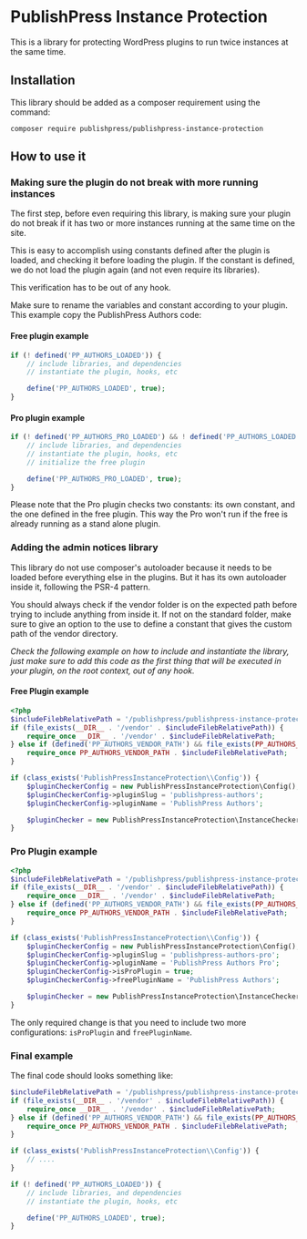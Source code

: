 # PublishPress Instance Protection

This is a library for protecting WordPress plugins to run twice instances at the same time.

## Installation

This library should be added as a composer requirement using the command:

```shell
composer require publishpress/publishpress-instance-protection
```

## How to use it

### Making sure the plugin do not break with more running instances

The first step, before even requiring this library, is making sure your plugin do not break if it has two or more instances
running at the same time on the site.

This is easy to accomplish using constants defined after the plugin is loaded, and checking it before loading the plugin.
If the constant is defined, we do not load the plugin again (and not even require its libraries).

This verification has to be out of any hook.

Make sure to rename the variables and constant according to your plugin. This example copy the PublishPress Authors code:

#### Free plugin example

```php
if (! defined('PP_AUTHORS_LOADED')) {
    // include libraries, and dependencies
    // instantiate the plugin, hooks, etc

    define('PP_AUTHORS_LOADED', true);
}
```

#### Pro plugin example

```php
if (! defined('PP_AUTHORS_PRO_LOADED') && ! defined('PP_AUTHORS_LOADED')) {
    // include libraries, and dependencies
    // instantiate the plugin, hooks, etc
    // initialize the free plugin

    define('PP_AUTHORS_PRO_LOADED', true);
}
```

Please note that the Pro plugin checks two constants: its own constant, and the one defined in the free plugin. This
way the Pro won't run if the free is already running as a stand alone plugin.

### Adding the admin notices library

This library do not use composer's autoloader because it needs to be loaded before everything else in the plugins. But
it has its own autoloader inside it, following the PSR-4 pattern.

You should always check if the vendor folder is on the expected path before trying to include anything from inside it.
If not on the standard folder, make sure to give an option to the use to define a constant that gives the custom path of
the vendor directory.

*Check the following example on how to include and instantiate the library, just make sure to add this code as the
first thing that will be executed in your plugin, on the root context, out of any hook.*

#### Free Plugin example

```php
<?php
$includeFilebRelativePath = '/publishpress/publishpress-instance-protection/include.php';
if (file_exists(__DIR__ . '/vendor' . $includeFilebRelativePath)) {
    require_once __DIR__ . '/vendor' . $includeFilebRelativePath;
} else if (defined('PP_AUTHORS_VENDOR_PATH') && file_exists(PP_AUTHORS_VENDOR_PATH . $includeFilebRelativePath)) {
    require_once PP_AUTHORS_VENDOR_PATH . $includeFilebRelativePath;
}

if (class_exists('PublishPressInstanceProtection\\Config')) {
    $pluginCheckerConfig = new PublishPressInstanceProtection\Config();
    $pluginCheckerConfig->pluginSlug = 'publishpress-authors';
    $pluginCheckerConfig->pluginName = 'PublishPress Authors';

    $pluginChecker = new PublishPressInstanceProtection\InstanceChecker($pluginCheckerConfig);
}
```

### Pro Plugin example

```php
<?php
$includeFilebRelativePath = '/publishpress/publishpress-instance-protection/include.php';
if (file_exists(__DIR__ . '/vendor' . $includeFilebRelativePath)) {
    require_once __DIR__ . '/vendor' . $includeFilebRelativePath;
} else if (defined('PP_AUTHORS_VENDOR_PATH') && file_exists(PP_AUTHORS_VENDOR_PATH . $includeFilebRelativePath)) {
    require_once PP_AUTHORS_VENDOR_PATH . $includeFilebRelativePath;
}

if (class_exists('PublishPressInstanceProtection\\Config')) {
    $pluginCheckerConfig = new PublishPressInstanceProtection\Config();
    $pluginCheckerConfig->pluginSlug = 'publishpress-authors-pro';
    $pluginCheckerConfig->pluginName = 'PublishPress Authors Pro';
    $pluginCheckerConfig->isProPlugin = true;
    $pluginCheckerConfig->freePluginName = 'PublishPress Authors';

    $pluginChecker = new PublishPressInstanceProtection\InstanceChecker($pluginCheckerConfig);
}
```

The only required change is that you need to include two more configurations: `isProPlugin` and `freePluginName`.

### Final example

The final code should looks something like:

```php
$includeFilebRelativePath = '/publishpress/publishpress-instance-protection/include.php';
if (file_exists(__DIR__ . '/vendor' . $includeFilebRelativePath)) {
    require_once __DIR__ . '/vendor' . $includeFilebRelativePath;
} else if (defined('PP_AUTHORS_VENDOR_PATH') && file_exists(PP_AUTHORS_VENDOR_PATH . $includeFilebRelativePath)) {
    require_once PP_AUTHORS_VENDOR_PATH . $includeFilebRelativePath;
}

if (class_exists('PublishPressInstanceProtection\\Config')) {
    // ....
}

if (! defined('PP_AUTHORS_LOADED')) {
    // include libraries, and dependencies
    // instantiate the plugin, hooks, etc

    define('PP_AUTHORS_LOADED', true);
}
```
